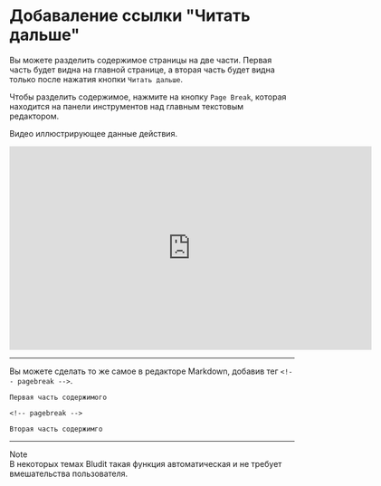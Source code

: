 # Добаваление ссылки "Читать дальше"
<!-- position: 4 -->

Вы можете разделить содержимое страницы на две части. Первая часть будет видна на главной странице, а вторая часть будет видна только после нажатия кнопки `Читать дальше`.

Чтобы разделить содержимое, нажмите на кнопку `Page Break`, которая находится на панели инструментов над главным текстовым редактором.

Видео иллюстрирующее данные действия.
<div class="videoWrapper">
	<iframe width="640" height="360" src="https://www.youtube.com/embed/Ev5kNwFyVdY?rel=0&amp;showinfo=0" frameborder="0" allow="accelerometer; autoplay; encrypted-media; gyroscope; picture-in-picture" allowfullscreen></iframe>
</div>

---

Вы можете сделать то же самое в редакторе Markdown, добавив тег `<!-- pagebreak -->`.
```
Первая часть содержимого

<!-- pagebreak -->

Вторая часть содержимго
```

---

<div class="note">
<div class="title">Note</div>
В некоторых темах Bludit такая функция автоматическая и не требует вмешательства пользователя.
</div>
